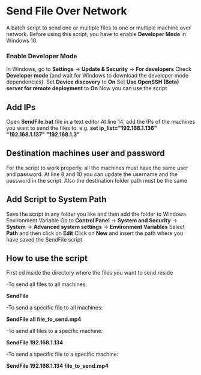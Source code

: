 # Send File Over Network
A batch script to send one or multiple files to one or multiple machine over network.
Before using this script, you have to enable **Developer Mode** in Windows 10.

### Enable Developer Mode
In Windows, go to **Settings** -> **Update & Security** -> **For developers** 
Check **Developer mode** (and wait for Windows to download the developer mode dependencies).
Set **Device discovery** to **On** 
Set **Use OpenSSH (Beta) server for remote deployment** to **On**
Now you can use the script

## Add IPs
Open **SendFile.bat** file in a text editor 
At line 14, add the IPs of the machines you want to send the files to.
e.g.
**set ip_list="192.168.1.136" "192.168.1.137" "192.168.1.3"**

## Destination machines user and password
For the script to work properly, all the machines must have the same user and password.
At line 8 and 10 you can update the username and the password in the script.
Also the destination folder path must be the same

## Add Script to System Path
Save the script in any folder you like and then add the folder to Windows Environment Variable
Go to **Control Panel** -> **System and Security** -> **System** -> **Advanced system settings** -> **Environment Variables**
Select **Path** and then click on **Edit**
Click on **New** and insert the path where you have saved the SendFile script

## How to use the script
First cd inside the directory where the files you want to send reside

-To send all files to all machines:

**SendFile**

-To send a specific file to all machines:

**SendFile all file_to_send.mp4**

-To send all files to a specific machine:

**SendFile 192.168.1.134** 

-To send a specific file to a specific machine:

**SendFile 192.168.1.134 file_to_send.mp4**
